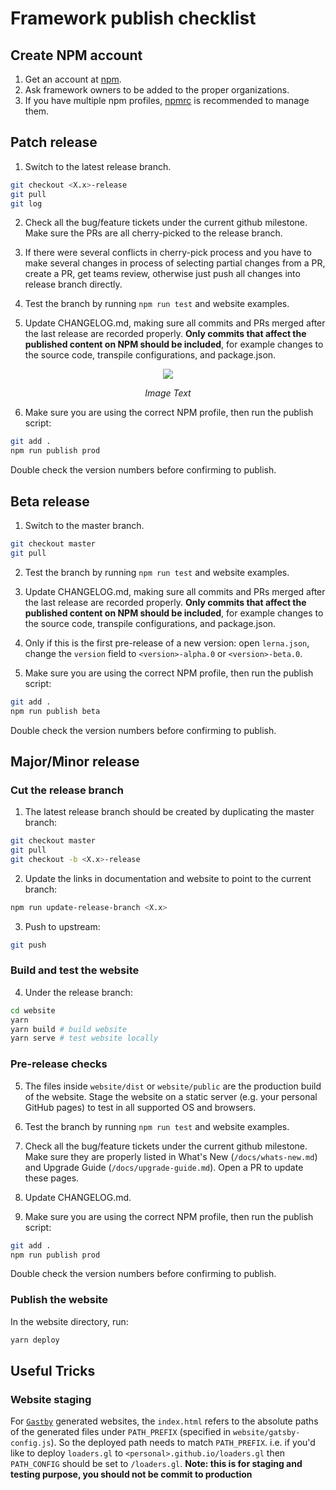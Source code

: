# Framework publish checklist


## Create NPM account

1. Get an account at [npm](https://npmjs.com).
2. Ask framework owners to be added to the proper organizations.
3. If you have multiple npm profiles, [npmrc](https://www.npmjs.com/package/npmrc) is recommended to manage them.


## Patch release

1. Switch to the latest release branch.
  ```bash
  git checkout <X.x>-release
  git pull
  git log
  ```
2. Check all the bug/feature tickets under the current github milestone. Make sure the PRs are all cherry-picked to the release branch.

3. If there were several conflicts in cherry-pick process and you have to make several changes in process of selecting partial changes from a PR, create a PR, get teams review, otherwise just push all changes into release branch directly.

4. Test the branch by running `npm run test` and website examples.

5. Update CHANGELOG.md, making sure all commits and PRs merged after the last release are recorded properly. **Only commits that affect the published content on NPM should be included**, for example changes to the source code, transpile configurations, and package.json.
<div align="center">
  <div>
    <img src="https://raw.github.com/visgl/deck.gl-data/master/images/dev-docs/publish-guideline/image4.png" />
    <p><i>Image Text</i></p>
  </div>
</div>

6. Make sure you are using the correct NPM profile, then run the publish script:
  ```bash
  git add .
  npm run publish prod
  ```
  Double check the version numbers before confirming to publish.


## Beta release

1. Switch to the master branch.
  ```bash
  git checkout master
  git pull
  ```

2. Test the branch by running `npm run test` and website examples.

3. Update CHANGELOG.md, making sure all commits and PRs merged after the last release are recorded properly. **Only commits that affect the published content on NPM should be included**, for example changes to the source code, transpile configurations, and package.json.

4. Only if this is the first pre-release of a new version: open `lerna.json`, change the `version` field to `<version>-alpha.0` or `<version>-beta.0`.

5. Make sure you are using the correct NPM profile, then run the publish script:
  ```bash
  git add .
  npm run publish beta
  ```
  Double check the version numbers before confirming to publish.


## Major/Minor release


### Cut the release branch

1. The latest release branch should be created by duplicating the master branch:
  ```bash
  git checkout master
  git pull
  git checkout -b <X.x>-release
  ```
2. Update the links in documentation and website to point to the current branch:
  ```bash
  npm run update-release-branch <X.x>
  ```
3. Push to upstream:
  ```bash
  git push
  ```

### Build and test the website

4. Under the release branch:
 ```bash
 cd website
 yarn
 yarn build # build website
 yarn serve # test website locally
 ```

### Pre-release checks

5. The files inside `website/dist` or `website/public` are the production build of the website. Stage the website on a static server (e.g. your personal GitHub pages) to test in all supported OS and browsers.

6. Test the branch by running `npm run test` and website examples.

7. Check all the bug/feature tickets under the current github milestone. Make sure they are properly listed in What's New (`/docs/whats-new.md`) and Upgrade Guide (`/docs/upgrade-guide.md`). Open a PR to update these pages.

8. Update CHANGELOG.md.

9. Make sure you are using the correct NPM profile, then run the publish script:
  ```bash
  git add .
  npm run publish prod
  ```
  Double check the version numbers before confirming to publish.


### Publish the website

In the website directory, run:
```bash
yarn deploy
```

## Useful Tricks

### Website staging

For [`Gastby`](https://www.gatsbyjs.org/) generated websites, the `index.html` refers to the absolute paths of the generated files under `PATH_PREFIX` (specified in `website/gatsby-config.js`). 
So the deployed path needs to match `PATH_PREFIX`. i.e. if you'd like to deploy `loaders.gl` to `<personal>.github.io/loaders.gl` then `PATH_CONFIG` should be set to `/loaders.gl`. 
**Note: this is for staging and testing purpose, you should not be commit to production** 
